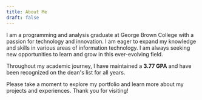 ```yaml
---
title: About Me
draft: false
---
```


I am a programming and analysis graduate at George Brown College with a passion for technology and innovation. I am eager to expand my knowledge and skills in various areas of information technology. I am always seeking new opportunities to learn and grow in this ever-evolving field.

Throughout my academic journey, I have maintained a **3.77 GPA** and have been recognized on the dean's list for all years.

Please take a moment to explore my portfolio and learn more about my projects and experiences. Thank you for visiting!
